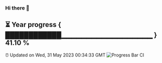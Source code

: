 ### Hi there 👋
⏳ Year progress { ████████████▁▁▁▁▁▁▁▁▁▁▁▁▁▁▁▁▁▁ } 41.10 %
---
⏰ Updated on Wed, 31 May 2023 00:34:33 GMT
![Progress Bar CI](https://github.com/Moyi321/Moyi321/workflows/Progress%20Bar%20CI/badge.svg)
